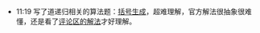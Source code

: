 - 11:19 写了道递归相关的算法题：[括号生成](https://leetcode.cn/problems/generate-parentheses/description/)，超难理解，官方解法很抽象很难懂，还是看了[评论区的解法](https://leetcode.cn/problems/generate-parentheses/solutions/597236/sui-ran-bu-shi-zui-xiu-de-dan-zhi-shao-n-0yt3/)才好理解。